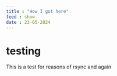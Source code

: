 ```yaml
---
title : "How I got here"
feed : show
date : 23-05-2024
---
```

# testing

This is a test for reasons of rsync
and again


